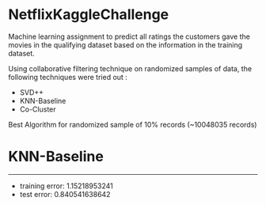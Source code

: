 # NetflixKaggleChallenge
Machine learning assignment to predict all ratings the customers gave the movies in the qualifying dataset based on the information in the training dataset.

Using collaborative filtering technique on randomized samples of data, the following techniques were tried out :

- SVD++ 
- KNN-Baseline 
- Co-Cluster 


Best Algorithm for randomized sample of 10% records (~10048035 records)

# KNN-Baseline
  -------------------
- training error: 1.15218953241
- test error: 0.840541638642

